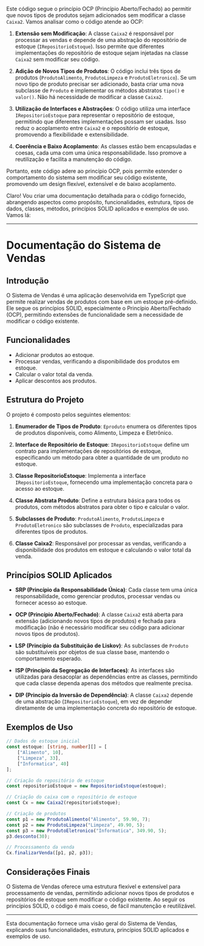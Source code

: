 Este código segue o princípio OCP (Princípio Aberto/Fechado) ao permitir que novos tipos de produtos sejam adicionados sem modificar a classe `Caixa2`. Vamos analisar como o código atende ao OCP:

1. **Extensão sem Modificação**: A classe `Caixa2` é responsável por processar as vendas e depende de uma abstração do repositório de estoque (`IRepositorioEstoque`). Isso permite que diferentes implementações do repositório de estoque sejam injetadas na classe `Caixa2` sem modificar seu código.

2. **Adição de Novos Tipos de Produtos**: O código inclui três tipos de produtos (`ProdutoAlimento`, `ProdutoLimpeza` e `ProdutoEletronico`). Se um novo tipo de produto precisar ser adicionado, basta criar uma nova subclasse de `Produto` e implementar os métodos abstratos `tipo()` e `valor()`. Não há necessidade de modificar a classe `Caixa2`.

3. **Utilização de Interfaces e Abstrações**: O código utiliza uma interface `IRepositorioEstoque` para representar o repositório de estoque, permitindo que diferentes implementações possam ser usadas. Isso reduz o acoplamento entre `Caixa2` e o repositório de estoque, promovendo a flexibilidade e extensibilidade.

4. **Coerência e Baixo Acoplamento**: As classes estão bem encapsuladas e coesas, cada uma com uma única responsabilidade. Isso promove a reutilização e facilita a manutenção do código.

Portanto, este código adere ao princípio OCP, pois permite estender o comportamento do sistema sem modificar seu código existente, promovendo um design flexível, extensível e de baixo acoplamento.


Claro! Vou criar uma documentação detalhada para o código fornecido, abrangendo aspectos como propósito, funcionalidades, estrutura, tipos de dados, classes, métodos, princípios SOLID aplicados e exemplos de uso. Vamos lá:

---

# Documentação do Sistema de Vendas

## Introdução

O Sistema de Vendas é uma aplicação desenvolvida em TypeScript que permite realizar vendas de produtos com base em um estoque pré-definido. Ele segue os princípios SOLID, especialmente o Princípio Aberto/Fechado (OCP), permitindo extensões de funcionalidade sem a necessidade de modificar o código existente.

## Funcionalidades

- Adicionar produtos ao estoque.
- Processar vendas, verificando a disponibilidade dos produtos em estoque.
- Calcular o valor total da venda.
- Aplicar descontos aos produtos.

## Estrutura do Projeto

O projeto é composto pelos seguintes elementos:

1. **Enumerador de Tipos de Produto**: `Eproduto` enumera os diferentes tipos de produtos disponíveis, como Alimento, Limpeza e Eletrônico.

2. **Interface de Repositório de Estoque**: `IRepositorioEstoque` define um contrato para implementações de repositórios de estoque, especificando um método para obter a quantidade de um produto no estoque.

3. **Classe RepositorioEstoque**: Implementa a interface `IRepositorioEstoque`, fornecendo uma implementação concreta para o acesso ao estoque.

4. **Classe Abstrata Produto**: Define a estrutura básica para todos os produtos, com métodos abstratos para obter o tipo e calcular o valor.

5. **Subclasses de Produto**: `ProdutoAlimento`, `ProdutoLimpeza` e `ProdutoEletronico` são subclasses de `Produto`, especializadas para diferentes tipos de produtos.

6. **Classe Caixa2**: Responsável por processar as vendas, verificando a disponibilidade dos produtos em estoque e calculando o valor total da venda.

## Princípios SOLID Aplicados

- **SRP (Princípio da Responsabilidade Única)**: Cada classe tem uma única responsabilidade, como gerenciar produtos, processar vendas ou fornecer acesso ao estoque.
  
- **OCP (Princípio Aberto/Fechado)**: A classe `Caixa2` está aberta para extensão (adicionando novos tipos de produtos) e fechada para modificação (não é necessário modificar seu código para adicionar novos tipos de produtos).

- **LSP (Princípio da Substituição de Liskov)**: As subclasses de `Produto` são substituíveis por objetos de sua classe base, mantendo o comportamento esperado.

- **ISP (Princípio da Segregação de Interfaces)**: As interfaces são utilizadas para desacoplar as dependências entre as classes, permitindo que cada classe dependa apenas dos métodos que realmente precisa.

- **DIP (Princípio da Inversão de Dependência)**: A classe `Caixa2` depende de uma abstração (`IRepositorioEstoque`), em vez de depender diretamente de uma implementação concreta do repositório de estoque.

## Exemplos de Uso

```typescript
// Dados de estoque inicial
const estoque: [string, number][] = [
    ["Alimento", 10],
    ["Limpeza", 33],
    ["Informatica", 40]
];

// Criação do repositório de estoque
const repositorioEstoque = new RepositorioEstoque(estoque);

// Criação do caixa com o repositório de estoque
const Cx = new Caixa2(repositorioEstoque);

// Criação de produtos
const p1 = new ProdutoAlimento("Alimento", 59.90, 7);
const p2 = new ProdutoLimpeza("Limpeza", 49.90, 5);
const p3 = new ProdutoEletronico("Informatica", 349.90, 5);
p3.desconto(30);

// Processamento da venda
Cx.finalizarVenda([p1, p2, p3]);
```

## Considerações Finais

O Sistema de Vendas oferece uma estrutura flexível e extensível para processamento de vendas, permitindo adicionar novos tipos de produtos e repositórios de estoque sem modificar o código existente. Ao seguir os princípios SOLID, o código é mais coeso, de fácil manutenção e reutilizável.

---

Esta documentação fornece uma visão geral do Sistema de Vendas, explicando suas funcionalidades, estrutura, princípios SOLID aplicados e exemplos de uso.